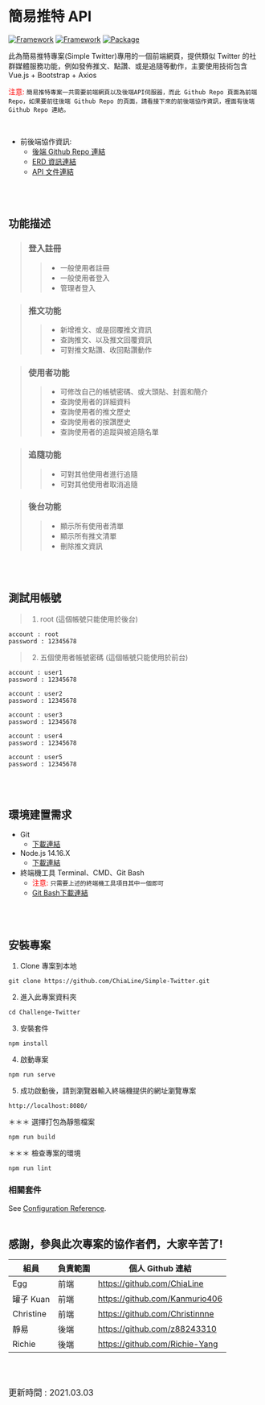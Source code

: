 # 簡易推特 API

[![Framework](https://img.shields.io/badge/Framework-Vue-aliceblue.svg)](https://www.npmjs.com/package/vue)
[![Framework](https://img.shields.io/badge/Framework-Bootstrap-steelblue.svg)](https://getbootstrap.com/docs/4.4/getting-started/introduction/)
[![Package](https://img.shields.io/badge/Package-Axios-lightblue.svg)](https://www.npmjs.com/package/axios)

此為簡易推特專案(Simple Twitter)專用的一個前端網頁，提供類似 Twitter 的社群媒體服務功能，例如發佈推文、點讚、或是追隨等動作，主要使用技術包含 Vue.js + Bootstrap + Axios

<span style="color: red">注意:</span> `簡易推特專案一共需要前端網頁以及後端API伺服器，而此 Github Repo 頁面為前端 Repo，如果要前往後端 Github Repo 的頁面，請看接下來的前後端協作資訊，裡面有後端 Github Repo 連結。`

<br>

- 前後端協作資訊:
  - [後端 Github Repo 連結](https://github.com/Richie-Yang/twitter-api-2020)
  - [ERD 資訊連結](https://app.quickdatabasediagrams.com/#/d/BdkVRy)
  - [API 文件連結](https://app.swaggerhub.com/apis-docs/Richie-Yang/simpleTwitter/1.0.0-oas3)

<br>
<br>

## <strong>功能描述</strong>

> ### 登入註冊
>> - 一般使用者註冊
>> - 一般使用者登入
>> - 管理者登入

> ### 推文功能
>> - 新增推文、或是回覆推文資訊
>> - 查詢推文、以及推文回覆資訊
>> - 可對推文點讚、收回點讚動作

> ### 使用者功能
>> - 可修改自己的帳號密碼、或大頭貼、封面和簡介
>> - 查詢使用者的詳細資料
>> - 查詢使用者的推文歷史
>> - 查詢使用者的按讚歷史
>> - 查詢使用者的追蹤與被追隨名單

> ### 追隨功能
>> - 可對其他使用者進行追隨
>> - 可對其他使用者取消追隨

> ### 後台功能
>> - 顯示所有使用者清單
>> - 顯示所有推文清單
>> - 刪除推文資訊

<br>
<br>

## <strong>測試用帳號</strong>
> 1. root (這個帳號只能使用於後台)
```text
account : root
password : 12345678
```

> 2. 五個使用者帳號密碼 (這個帳號只能使用於前台)
```text
account : user1
password : 12345678
```
```text
account : user2
password : 12345678
```
```text
account : user3
password : 12345678
```
```text
account : user4
password : 12345678
```
```text
account : user5
password : 12345678
```

<br>
<br>


## <strong>環境建置需求</strong>
- Git
  - [下載連結](https://git-scm.com/downloads) 
- Node.js 14.16.X
  - [下載連結](https://nodejs.org/dist/v14.16.0/)
- 終端機工具 Terminal、CMD、Git Bash
  - <span style="color: red">注意:</span> `只需要上述的終端機工具項目其中一個即可`
  - [Git Bash下載連結](https://gitforwindows.org/)


<br>
<br>

## 安裝專案
1. Clone 專案到本地
```
git clone https://github.com/ChiaLine/Simple-Twitter.git
```
2. 進入此專案資料夾
```
cd Challenge-Twitter
```
3. 安裝套件
```
npm install
```

4. 啟動專案
```
npm run serve
```

5. 成功啟動後，請到瀏覽器輸入終端機提供的網址瀏覽專案
```
http://localhost:8080/ 
```

＊＊＊ 選擇打包為靜態檔案
```
npm run build
```

＊＊＊ 檢查專案的環境
```
npm run lint
```

### 相關套件
See [Configuration Reference](https://cli.vuejs.org/config/).
<br>
<br>

## <strong>感謝，參與此次專案的協作者們，大家辛苦了!</strong>
| 組員 | 負責範圍 | 個人 Github 連結 |
| --- | --- | --- | 
| Egg | 前端 | https://github.com/ChiaLine |
| 罐子 Kuan | 前端 | https://github.com/Kanmurio406 |
| Christine | 前端 | https://github.com/Christinnne |
| 靜易 | 後端 | https://github.com/z88243310 |
| Richie | 後端 | https://github.com/Richie-Yang |

<br>
<br>

<p style="font-size: 1.2em">更新時間 : 2021.03.03</p>
